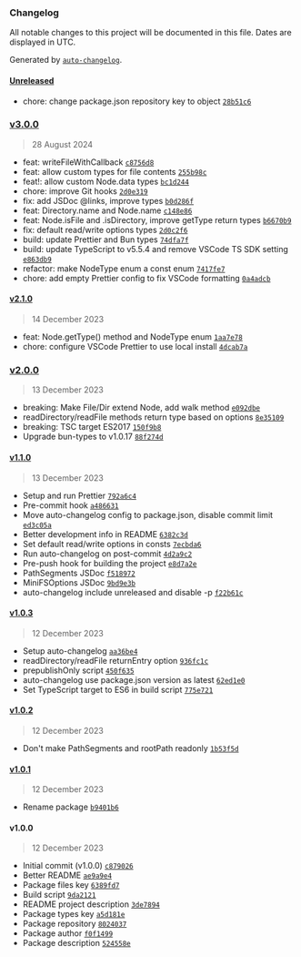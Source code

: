 ### Changelog

All notable changes to this project will be documented in this file. Dates are displayed in UTC.

Generated by [`auto-changelog`](https://github.com/CookPete/auto-changelog).

#### [Unreleased](https://github.com/lafkpages/minifs/compare/v3.0.0...HEAD)

- chore: change package.json repository key to object [`28b51c6`](https://github.com/lafkpages/minifs/commit/28b51c63765a33242ac1e396e4816d6c70658a91)

### [v3.0.0](https://github.com/lafkpages/minifs/compare/v2.1.0...v3.0.0)

> 28 August 2024

- feat: writeFileWithCallback [`c8756d8`](https://github.com/lafkpages/minifs/commit/c8756d85e8cb0af5c17533d4ee49e2097eb82d54)
- feat: allow custom types for file contents [`255b98c`](https://github.com/lafkpages/minifs/commit/255b98c28ca7f64c074126c972590ba9d146677b)
- feat!: allow custom Node.data types [`bc1d244`](https://github.com/lafkpages/minifs/commit/bc1d24402c98a561873333cee9748063f44ae225)
- chore: improve Git hooks [`2d0e319`](https://github.com/lafkpages/minifs/commit/2d0e319f2edd503e1b6c52dc44218be62f07b557)
- fix: add JSDoc @links, improve types [`b0d286f`](https://github.com/lafkpages/minifs/commit/b0d286f9186c2953668c5ae62b50071f63d43dbd)
- feat: Directory.name and Node.name [`c148e86`](https://github.com/lafkpages/minifs/commit/c148e863a6779595da01865cb82feaa30299d6dc)
- feat: Node.isFile and .isDirectory, improve getType return types [`b6670b9`](https://github.com/lafkpages/minifs/commit/b6670b9f34128fafacd480a4e123ace11401c72a)
- fix: default read/write options types [`2d0c2f6`](https://github.com/lafkpages/minifs/commit/2d0c2f6270a538d71cac17f075a5eb08f73f3937)
- build: update Prettier and Bun types [`74dfa7f`](https://github.com/lafkpages/minifs/commit/74dfa7f4937ad48bfff624f82b866933d3cad297)
- build: update TypeScript to v5.5.4 and remove VSCode TS SDK setting [`e863db9`](https://github.com/lafkpages/minifs/commit/e863db9bfa6fdec0daf2a9b44d38b3b85b6f2b65)
- refactor: make NodeType enum a const enum [`7417fe7`](https://github.com/lafkpages/minifs/commit/7417fe7a2cf8316228df5b7ac13403f0ceb0afb6)
- chore: add empty Prettier config to fix VSCode formatting [`0a4adcb`](https://github.com/lafkpages/minifs/commit/0a4adcb207f325c7dea0614206cbf7d581198719)

#### [v2.1.0](https://github.com/lafkpages/minifs/compare/v2.0.0...v2.1.0)

> 14 December 2023

- feat: Node.getType() method and NodeType enum [`1aa7e78`](https://github.com/lafkpages/minifs/commit/1aa7e7885c73c4d005bcd8795f615b40ee01cd91)
- chore: configure VSCode Prettier to use local install [`4dcab7a`](https://github.com/lafkpages/minifs/commit/4dcab7a013422a1e47dad24aaf450e7c87dc17a6)

### [v2.0.0](https://github.com/lafkpages/minifs/compare/v1.1.0...v2.0.0)

> 13 December 2023

- breaking: Make File/Dir extend Node, add walk method [`e092dbe`](https://github.com/lafkpages/minifs/commit/e092dbe5721b4403f882d15808f90e46dbfbaf85)
- readDirectory/readFile methods return type based on options [`8e35109`](https://github.com/lafkpages/minifs/commit/8e35109c8b022ccee8ac731c70f60fc3c55c0cdd)
- breaking: TSC target ES2017 [`150f9b8`](https://github.com/lafkpages/minifs/commit/150f9b83fca9c7dd79f99c09710d1da5f039b380)
- Upgrade bun-types to v1.0.17 [`88f274d`](https://github.com/lafkpages/minifs/commit/88f274d0fc1835cd5547b6d306f7cceb95454764)

#### [v1.1.0](https://github.com/lafkpages/minifs/compare/v1.0.3...v1.1.0)

> 13 December 2023

- Setup and run Prettier [`792a6c4`](https://github.com/lafkpages/minifs/commit/792a6c4f8aef50e7a2af0fd40dc63f798f8d1d08)
- Pre-commit hook [`a486631`](https://github.com/lafkpages/minifs/commit/a486631b47278f318fe301576447729421e1e5e8)
- Move auto-changelog config to package.json, disable commit limit [`ed3c05a`](https://github.com/lafkpages/minifs/commit/ed3c05ac79142c55d66a3a535ff27c003e1f3642)
- Better development info in README [`6382c3d`](https://github.com/lafkpages/minifs/commit/6382c3d8918d46c6b6613d19d4e0058b24a9d6ec)
- Set default read/write options in consts [`7ecbda6`](https://github.com/lafkpages/minifs/commit/7ecbda63f477695d8a9c7fec96ada8a31cdb6095)
- Run auto-changelog on post-commit [`4d2a9c2`](https://github.com/lafkpages/minifs/commit/4d2a9c24ac03a2ca8cf723f6ab38e4e7dbb49922)
- Pre-push hook for building the project [`e8d7a2e`](https://github.com/lafkpages/minifs/commit/e8d7a2e74aeb98e6829e55733b8de89313105be6)
- PathSegments JSDoc [`f518972`](https://github.com/lafkpages/minifs/commit/f518972499ebc2041b4c8feabdff40738a466617)
- MiniFSOptions JSDoc [`9bd9e3b`](https://github.com/lafkpages/minifs/commit/9bd9e3b1fc579eddbe9f79489b43a21cd0a9ef13)
- auto-changelog include unreleased and disable -p [`f22b61c`](https://github.com/lafkpages/minifs/commit/f22b61c08605a158654e01f1feb72eacecd78ffd)

#### [v1.0.3](https://github.com/lafkpages/minifs/compare/v1.0.2...v1.0.3)

> 12 December 2023

- Setup auto-changelog [`aa36be4`](https://github.com/lafkpages/minifs/commit/aa36be4d5a3e9ee0d03ddcec217f8f3b610ef7a7)
- readDirectory/readFile returnEntry option [`936fc1c`](https://github.com/lafkpages/minifs/commit/936fc1c66a1851bb059e0a1825b4fc5057896106)
- prepublishOnly script [`450f635`](https://github.com/lafkpages/minifs/commit/450f635d2ffbb06b4e09bbda81711c4590e3f99b)
- auto-changelog use package.json version as latest [`62ed1e0`](https://github.com/lafkpages/minifs/commit/62ed1e055b4f538221d7e5026212553b3242a780)
- Set TypeScript target to ES6 in build script [`775e721`](https://github.com/lafkpages/minifs/commit/775e721a7e390e025eb37153d9b2df466263691c)

#### [v1.0.2](https://github.com/lafkpages/minifs/compare/v1.0.1...v1.0.2)

> 12 December 2023

- Don't make PathSegments and rootPath readonly [`1b53f5d`](https://github.com/lafkpages/minifs/commit/1b53f5d6ec46b93d4a69efc759467806620361b7)

#### [v1.0.1](https://github.com/lafkpages/minifs/compare/v1.0.0...v1.0.1)

> 12 December 2023

- Rename package [`b9401b6`](https://github.com/lafkpages/minifs/commit/b9401b6b2adcb37f1008dddaf71a27d2f438af40)

#### v1.0.0

> 12 December 2023

- Initial commit (v1.0.0) [`c879026`](https://github.com/lafkpages/minifs/commit/c87902686257771679059d18ae3e5e638d9c9ff4)
- Better README [`ae9a9e4`](https://github.com/lafkpages/minifs/commit/ae9a9e4fd8194a1cb6eb933ff06802cdf00c4bde)
- Package files key [`6389fd7`](https://github.com/lafkpages/minifs/commit/6389fd74a0b073a4e5e2eb9a0871d031bb6baf4b)
- Build script [`9da2121`](https://github.com/lafkpages/minifs/commit/9da21218d43fc38742ec10fb5b74b4a6d6c39db5)
- README project description [`3de7894`](https://github.com/lafkpages/minifs/commit/3de78947993f6cb1378c0ffc1cae6aeef05815fb)
- Package types key [`a5d181e`](https://github.com/lafkpages/minifs/commit/a5d181e812d36b717d7cece61ca4c889c594faad)
- Package repository [`8024037`](https://github.com/lafkpages/minifs/commit/8024037ea61c0ebb9376a78bd2ae4749c48c4a41)
- Package author [`f0f1499`](https://github.com/lafkpages/minifs/commit/f0f1499eb82744aef5fd98f198f2a92443e8c9aa)
- Package description [`524558e`](https://github.com/lafkpages/minifs/commit/524558ee0b0bb00451eaa2180e9f9b5d07340497)
